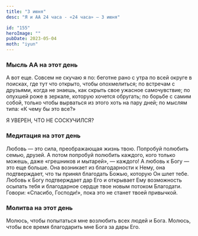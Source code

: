 ```yaml
---
title: "3 июня"
desc: "Я и АА 24 часа - «24 часа» — 3 июня"

id: "155"
heroImage: ""
pubDate: 2023-05-04
moth: "iyun"
---
```


### Мысль АА на этот день

А вот еще. Совсем не скучаю я по: беготне рано с утра по всей округе в
поисках, где тут что открыто, чтобы опохмелиться; по встречам с друзьями,
когда не знаешь, как скрыть свое ужасное самочувствие; по опухшей роже в
зеркале, которую хочется обругать; по борьбе с самим собой, только чтобы
вырваться из этого хоть на пару дней; по мыслям типа: «К чему бы это все?»

Я УВЕРЕН, ЧТО НЕ СОСКУЧИЛСЯ?

### Медитация на этот день

Любовь — это сила, преображающая жизнь твою. Попробуй полюбить семью, друзей.
А потом попробуй полюбить каждого, кого только можешь, даже «грешников и
мытарей», — каждого! А любовь к Богу — это еще больше. Она возникает из
благодарности к Нему, она подтверждает, что ты принял благодать Божью, которую
Он шлет тебе. Любовь к Богу подтверждает дар Его и открывает Ему возможность
осыпать тебя и благодарное сердце твое новым потоком Благодати. Говори:
«Спасибо, Господи!», пока это не станет твоей привычкой.

### Молитва на этот день

Молюсь, чтобы попытаться мне возлюбить всех людей и Бога. Молюсь, чтобы все
время благодарить мне Бога за дары Его.
